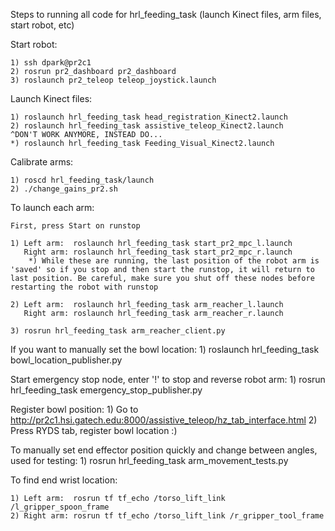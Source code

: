 Steps to running all code for hrl_feeding_task (launch Kinect files, arm files, start robot, etc)

Start robot:

	1) ssh dpark@pr2c1
	2) rosrun pr2_dashboard pr2_dashboard 
	3) roslaunch pr2_teleop teleop_joystick.launch

Launch Kinect files:

	1) roslaunch hrl_feeding_task head_registration_Kinect2.launch
	2) roslaunch hrl_feeding_task assistive_teleop_Kinect2.launch
	^DON'T WORK ANYMORE, INSTEAD DO...
	*) roslaunch hrl_feeding_task Feeding_Visual_Kinect2.launch

Calibrate arms:

	1) roscd hrl_feeding_task/launch
	2) ./change_gains_pr2.sh

To launch each arm:

	First, press Start on runstop

	1) Left arm:  roslaunch hrl_feeding_task start_pr2_mpc_l.launch
   	   Right arm: roslaunch hrl_feeding_task start_pr2_mpc_r.launch
		*) While these are running, the last position of the robot arm is 'saved' so if you stop and then start the runstop, it will return to last position. Be careful, make sure you shut off these nodes before restarting the robot with runstop
		
	2) Left arm:  roslaunch hrl_feeding_task arm_reacher_l.launch
   	   Right arm: roslaunch hrl_feeding_task arm_reacher_r.launch
   	   
	3) rosrun hrl_feeding_task arm_reacher_client.py

If you want to manually set the bowl location:
	1) roslaunch hrl_feeding_task bowl_location_publisher.py
	
Start emergency stop node, enter '!' to stop and reverse robot arm:
	1) rosrun hrl_feeding_task emergency_stop_publisher.py

Register bowl position:
	1) Go to http://pr2c1.hsi.gatech.edu:8000/assistive_teleop/hz_tab_interface.html
	2) Press RYDS tab, register bowl location :)

To manually set end effector position quickly and change between angles, used for testing:
	1) rosrun hrl_feeding_task arm_movement_tests.py

To find end wrist location:

	1) Left arm:  rosrun tf tf_echo /torso_lift_link /l_gripper_spoon_frame
	2) Right arm: rosrun tf tf_echo /torso_lift_link /r_gripper_tool_frame


